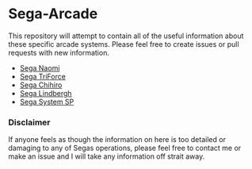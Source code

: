 # Sega-Arcade

This repository will attempt to contain all of the useful information about these specific arcade systems. Please feel free to create issues or pull requests with new information.

- [Sega Naomi](Naomi.md)
- [Sega TriForce](TriForce.md)
- [Sega Chihiro](Chihiro.md)
- [Sega Lindbergh](Lindbergh.md)
- [Sega System SP](SystemSP.md)


### Disclaimer

If anyone feels as though the information on here is too detailed or damaging to any of Segas operations, please feel free to contact me or make an issue and I will take any information off strait away.
